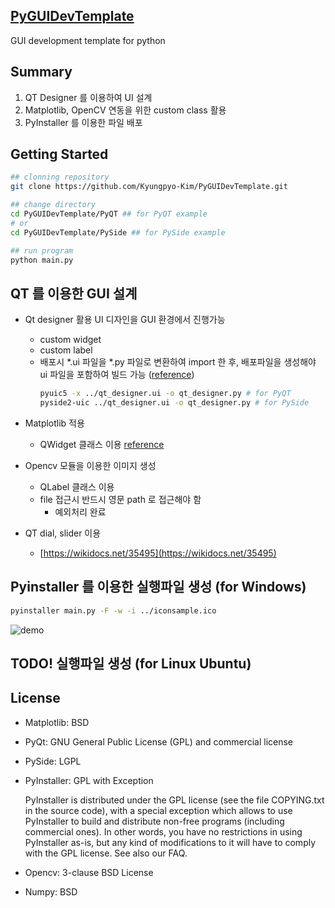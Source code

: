 

## [PyGUIDevTemplate](https://kyungpyo-kim.github.io/study/Qt-%EB%A5%BC-%EC%9D%B4%EC%9A%A9%ED%95%9C-Python-GUI-%EA%B0%9C%EB%B0%9C-%ED%99%98%EA%B2%BD-%EB%A7%8C%EB%93%A4%EA%B8%B0/)
GUI development template for python

## Summary
1. QT Designer 를 이용하여 UI 설계
2. Matplotlib, OpenCV 연동을 위한 custom class 활용
3. PyInstaller 를 이용한 파일 배포

## Getting Started
```bash
## clonning repository
git clone https://github.com/Kyungpyo-Kim/PyGUIDevTemplate.git

## change directory
cd PyGUIDevTemplate/PyQT ## for PyQT example
# or
cd PyGUIDevTemplate/PySide ## for PySide example

## run program
python main.py
```

## QT 를 이용한 GUI 설계
  * Qt designer 활용
    UI 디자인을 GUI 환경에서 진행가능
    - custom widget
    - custom label
    - 배포시 *.ui 파일을 *.py 파일로 변환하여 import 한 후, 배포파일을 생성해야 ui 파일을 포함하여 빌드 가능 ([reference](https://nuovoman1048.tistory.com/entry/QT-Desinger-%ED%8C%8C%EC%9D%B4%EC%8D%AC-%EC%97%B0%EB%8F%99%ED%95%98%EB%8A%94-%EB%B0%A9%EB%B2%95ui%ED%8C%8C%EC%9D%BC-%EC%97%B0%EA%B2%B0))
      ```bash
      pyuic5 -x ../qt_designer.ui -o qt_designer.py # for PyQT
      pyside2-uic ../qt_designer.ui -o qt_designer.py # for PySide
      ```
  
  * Matplotlib 적용
    - QWidget 클래스 이용 [reference](https://pythonspot.com/pyqt5-matplotlib/)
  
  * Opencv 모듈을 이용한 이미지 생성
    - QLabel 클래스 이용
    - file 접근시 반드시 영문 path 로 접근해야 함
      + 예외처리 완료

  * QT dial, slider 이용
    - [https://wikidocs.net/35495](https://wikidocs.net/35495)


## Pyinstaller 를 이용한 실행파일 생성 (for Windows)

```bash
pyinstaller main.py -F -w -i ../iconsample.ico
```

![demo](https://github.com/Kyungpyo-Kim/PyGUIDevTemplate/raw/master/demo.png)

## TODO! 실행파일 생성 (for Linux Ubuntu)


## License
  * Matplotlib: BSD
  * PyQt: GNU General Public License (GPL) and commercial license
  * PySide: LGPL
  * PyInstaller: GPL with Exception
      
      PyInstaller is distributed under the GPL license (see the file COPYING.txt in the source code), with a special exception which allows to use PyInstaller to build and distribute non-free programs (including commercial ones). In other words, you have no restrictions in using PyInstaller as-is, but any kind of modifications to it will have to comply with the GPL license. See also our FAQ.
      
  * Opencv: 3-clause BSD License
  * Numpy: BSD